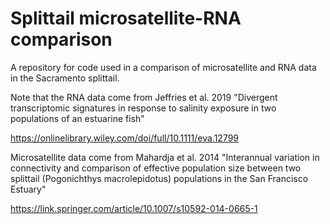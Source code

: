 # Splittail microsatellite-RNA comparison
A repository for code used in a comparison of microsatellite and RNA data in the Sacramento splittail.

Note that the RNA data come from Jeffries et al. 2019 "Divergent transcriptomic signatures in response to salinity exposure in two populations of an estuarine fish"

https://onlinelibrary.wiley.com/doi/full/10.1111/eva.12799

Microsatellite data come from Mahardja et al. 2014 "Interannual variation in connectivity and comparison of effective population size between two splittail (Pogonichthys macrolepidotus) populations in the San Francisco Estuary"

https://link.springer.com/article/10.1007/s10592-014-0665-1
